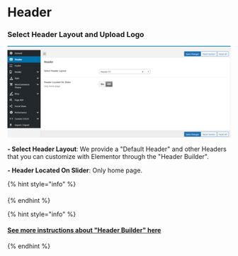# Header

### **Select Header Layout and Upload Logo**

![](../.gitbook/assets/upload-logo-elementor-1.png)

**- Select Header Layout**: We provide a "Default Header" and other Headers that you can customize with Elementor through the "Header Builder".



**- Header Located On Slider**: Only home page.&#x20;

{% hint style="info" %}
####
{% endhint %}

{% hint style="info" %}
#### [See more instructions about "Header Builder" here](../theme-configuration/header-builder-elementor.md)
{% endhint %}
